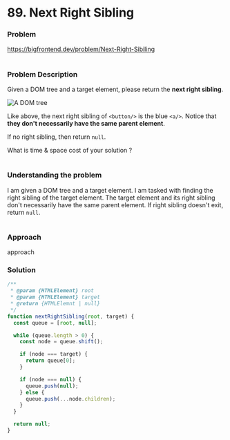 # 89. Next Right Sibling

### Problem

https://bigfrontend.dev/problem/Next-Right-Sibiling

#

### Problem Description

Given a DOM tree and a target element, please return the **next right sibling**.

![A DOM tree](https://i.imgur.com/DUICfa3.png 'A DOM tree')

Like above, the next right sibling of `<button/>` is the blue `<a/>`. Notice that **they don't necessarily have the same parent element**.

If no right sibling, then return `null`.

What is time & space cost of your solution ?

#

### Understanding the problem

I am given a DOM tree and a target element. I am tasked with finding the right sibling of the target element. The target element and its right sibling don't necessarily have the same parent element. If right sibling doesn't exit, return `null`.

#

### Approach

approach

### Solution

```js
/**
 * @param {HTMLElement} root
 * @param {HTMLElement} target
 * @return {HTMLElemnt | null}
 */
function nextRightSibling(root, target) {
  const queue = [root, null];

  while (queue.length > 0) {
    const node = queue.shift();

    if (node === target) {
      return queue[0];
    }

    if (node === null) {
      queue.push(null);
    } else {
      queue.push(...node.children);
    }
  }

  return null;
}
```
